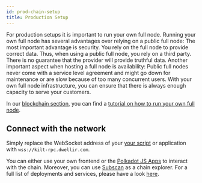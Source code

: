 ```yaml
---
id: prod-chain-setup
title: Production Setup
---
```


For production setups it is important to run your own full node.
Running your own full node has several advantages over relying on a public full node:
The most important advantage is security.
You rely on the full node to provide correct data.
Thus, when using a public full node, you rely on a third party.
There is no guarantee that the provider will provide truthful data.
Another important aspect when hosting a full node is availability:
Public full nodes never come with a service level agreement and might go down for maintenance or are slow because of too many concurrent users.
With your own full node infrastructure, you can ensure that there is always enough capacity to serve your customers.

In our [blockchain section](../../02_chain/01_introduction.md), you can find a [tutorial on how to run your own full node](../../02_chain/04_fullnode.md).

## Connect with the network

Simply replace the WebSocket address of your [your script](./index.md#set-up-your-project) or application with `wss://kilt-rpc.dwellir.com`.

You can either use your own frontend or the [Polkadot JS Apps](https://polkadot.js.org/apps/?rpc=wss%3A%2F%2Fkilt-rpc.dwellir.com/explorer) to interact with the chain.
Moreover, you can use [Subscan](https://spiritnet.subscan.io/) as a chain explorer.
For a full list of deployments and services, please have a look [here](../../02_chain/03_deployments.md).